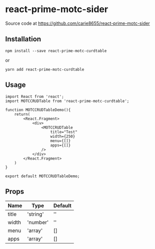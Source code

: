 # react-prime-motc-sider

Source code at https://github.com/carie8655/react-prime-motc-sider

## Installation

    npm install --save react-prime-motc-curdtable

or

    yarn add react-prime-motc-curdtable

## Usage

```
import React from 'react';
import MOTCCRUDTable from 'react-prime-motc-curdtable';

function MOTCCRUDTableDemo(){
    return(
        <React.Fragment>
            <div>
                <MOTCCRUDTable
                    title="Test"
                    width={250}
                    menu={[]}
                    apps={[]}
                />
            </div>
        </React.Fragment>
    )
}

export default MOTCCRUDTableDemo;
```

## Props

| Name  | Type     | Default |
| ----- | -------- | ------- |
| title | 'string' | ''      |
| width | 'number' | ''      |
| menu  | 'array'  | []      |
| apps  | 'array'  | []      |
